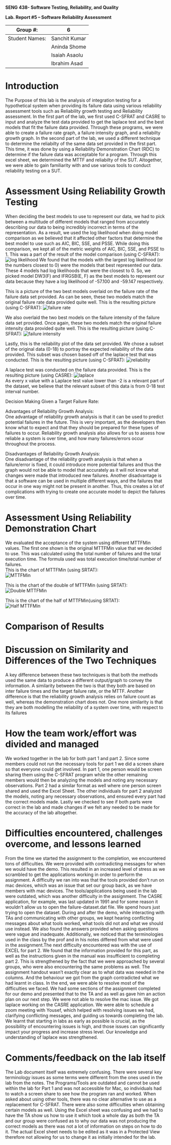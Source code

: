 **SENG 438- Software Testing, Reliability, and Quality**

**Lab. Report \#5 – Software Reliability Assessment**

| Group \#:       | 6  |
|-----------------|---|
| Student Names:  | Sanchit Kumar  |
|                 | Aninda Shome  |
|                 | Isaiah Asaolu  |
|                 | Ibrahim Asad  |

# Introduction

The Purpose of this lab is the analysis of integration testing for a hypothetical system when providing its failure data using various reliability assessment tools such as Reliability growth testing and Reliability assessment. In the first part of the lab, we first used C-SFRAT and CASRE to input and analyze the test data provided to get the laplace test and the best models that fit the failure data provided. Through these programs, we were able to create a failure rate graph, a failure intensity graph, and a reliabilty growth graph. In the second part of the lab, we used a different technique to determine the reliabilty of the same data set provided in the first part. This time, it was done by using a Reliability Demonstration Chart (RDC) to determine if the failure data was acceptable for a program. Through this excel sheet, we determined the MTTF and reliabilty of the SUT. Altogether, we were able to gain familiarity with and use various tools to conduct reliability testing on a SUT.

# Assessment Using Reliability Growth Testing 
When deciding the best models to use to represent our data, we had to pick between a multitude of different models that ranged from accurately describing our data to being incredibly incorrect in terms of the representation. As a result, we used the log likelihood when doing model comparison as we believed that it affected other factors that determine the best model to use such as AIC, BIC, SSE, and PSSE. While doing this comparison, we kept all of the metric weights of AIC, BIC, SSE, and PSSE to 1. This was a part of the result of the model comparison (using C-SFRAT):
![log likelihood](https://github.com/seng438-winter-2022/seng438-a5-Sun2129/blob/main/Graph%20Pictures/LogLikelihoodTable.png)
We found that the models with the largest log likelihood (or the numbers closest to 0) were the models that best represented our data. These 4 models had log likelihoods that were the closest to 0. So, we picked model DW3(F) and IFRGSB(E, F) as the best models to represent our data because they have a log likelihood of -57.100 and -59.147 respectively.

This is a picture of the two best models overlaid on the failure rate of the failure data set provided. As can be seen, these two models match the original failure rate data provided quite well. This is the resulting picture (using C-SFRAT):
![failure rate](https://github.com/seng438-winter-2022/seng438-a5-Sun2129/blob/main/Graph%20Pictures/FailureRate.png)  

We also overlaid the two best models on the failure intensity of the failure data set provided. Once again, these two models match the original failure intensity data provided quite well. This is the resulting picture (using C-SFRAT):
![failure intensity](https://github.com/seng438-winter-2022/seng438-a5-Sun2129/blob/main/Graph%20Pictures/FailureIntensity.png)  

Lastly, this is the reliability plot of the data set provided. We chose a subset of the original data (0-18) to portray the expected reliability of the data provided. This subset was chosen based off of the laplace test that was conducted. This is the resulting picture (using C-SFRAT):
![reliability](https://github.com/seng438-winter-2022/seng438-a5-Sun2129/blob/main/Graph%20Pictures/Reliability.png)  

A laplace test was conducted on the failure data provided. This is the resulting picture (using CASRE):
![laplace](https://github.com/seng438-winter-2022/seng438-a5-Sun2129/blob/main/Graph%20Pictures/Laplace.png)    
As every x value with a Laplace test value lower than -2 is a relevant part of the dataset, we believe that the relevant subset of this data is from 0-18 test interval number.

Decision Making Given a Target Failure Rate:


Advantages of Reliability Growth Analysis:  
One advantage of reliability growth analysis is that it can be used to predict potential failures in the future. This is very important, as the developers then know what to expect and that they should be prepared for these types of failures to occur. Reliability growth analysis also allows for us to assess how reliable a system is over time, and how many failures/errors occur throughout the process. 

Disadvantages of Reliability Growth Analysis:  
One disadvantage of the reliability growth analysis is that when a failure/error is fixed, it could introduce more potential failures and thus the graph would not be able to model that accurately as it will not know what changes were made that introduced new failures. Another disadvantage is that a software can be used in multiple different ways, and the failures that occur in one way might not be present in another. Thus, this creates a lot of complications with trying to create one accurate model to depict the failures over time.


# Assessment Using Reliability Demonstration Chart 
We evaluated the acceptance of the system using different MTTFMin values. The first one shown is the original MTTFMin value that we decided to use. This was calculated using the total number of failures and the total execution time. The formula used was total execution time/total number of failures.  
This is the chart of MTTFMin (using SRTAT):  
![MTTFMin](https://github.com/seng438-winter-2022/seng438-a5-Sun2129/blob/main/Graph%20Pictures/MTTFMin%20Graph.png)

This is the chart of the double of MTTFMin (using SRTAT):  
![Double MTTFMin](https://github.com/seng438-winter-2022/seng438-a5-Sun2129/blob/main/Graph%20Pictures/Double%20MTTFMin%20Graph.png)

This is the chart of the half of MTTFMin(using SRTAT):  
![Half MTTFMin](https://github.com/seng438-winter-2022/seng438-a5-Sun2129/blob/main/Graph%20Pictures/Half%20MTTFMin%20Graph.png)
# 

# Comparison of Results

# Discussion on Similarity and Differences of the Two Techniques
A key difference between these two techniques is that both the methods used the same data to produce a different output/graph to convey the information. A similarity between the two is that they both are based on inter failure times and the target failure rate, or the MTTF. Another difference is that the reliability growth analysis relies on failure count as well, whereas the demonstration chart does not. One more similarity is that they are both modelling the reliability of a system over time, with respect to its failures

# How the team work/effort was divided and managed
We worked together in the lab for both part 1 and part 2. Since some members could not run the necessary tools for part 1 we did a screen share so that everyone could get involved. In part 1, one person would be screen sharing them using the C-SFRAT program while the other remaining members would then be analyzing the models and noting any necessary observations. Part 2 had a similar format as well where one person screen shared and used the Excel Sheet.  The other individuals for part 2 analyzed the models, noting any necessary observations, and ensured every part had the correct models made. Lastly we checked to see if both parts were correct in the lab and made changes if we felt any needed to be made for the accuracy of the lab altogether. 

# Difficulties encountered, challenges overcome, and lessons learned
From the time we started the assignment to the completion, we encountered tons of difficulties. We were provided with contradicting messages for when we would have the demo. This resulted in an increased level of stress as we scrambled to get the applications working in order to perform the assignment. A difficulty we ran into was that the tools provided don’t run on mac devices, which was an issue that set our group back, as we have members with mac devices. The tools/applications being used in the lab were outdated, which was another difficulty in the assignment. The CASRE application, for example, was last updated in 1991 and for some reason it wouldn’t allow us to open the failure-dataset.dat file. We spend hours just trying to open the dataset. During and after the demo, while interacting with TAs and communicating with other groups, we kept hearing conflicting messages about what tools worked, what tools did not and what we should use instead. We also found the answers provided when asking questions were vague and inadequate. Additionally, we noticed that the terminologies used in the class by the prof and in his notes differed from what were  used in the assignment.The next difficulty encountered was with the use of EXCEL for part 2. We found that the information provided for this part, as well as the instructions given in the manual was insufficient to completing part 2. This is strengthened by the fact that we were approached by several groups, who were also encountering the same problems as well. The assignment handout wasn’t exactly clear as to what data was needed in the columns. And the behaviour we got  from the graph contradicted what we had learnt in class. In the end, we were able to resolve most of the difficulties we faced. We had some sections of the assignment completed for our demo and presented that to the TA and as well as gave him an action plan on our next step. We were not able to resolve the mac issue. We got laplace working on the CASRE application. We were able to schedule a zoom meeting with Yousef, which helped with resolving issues we had, clarifying conflicting messages, and guiding us towards completing the lab. We learnt that starting in labs as early as possible is crucial, as the possibility of encountering issues is high, and those issues can significantly impact your progress and increase stress level. Our knowledge and understanding of laplace was strengthened.

# Comments/feedback on the lab itself
The Lab document itself was extremely confusing. There were several key terminology issues as some terms were different from the ones used in the lab from the notes. The Programs/Tools are outdated and cannot be used within the lab for Part 1 and was not accessible for Mac, so individuals had to watch a screen share to see how the program ran and worked. When asked about using other tools, there was no clear alternative to use as a replacement for C-SFRAT. There were also some difficulties when obtaining certain models as well. Using the Excel sheet was confusing and we had to have the TA show us how to use it which took a whole day as both the TA and our group were confused as to why our data was not producing the correct models as there was not a lot of information on steps on how to do it. The actual Excel sheet needs to be edited as it was in a Protected View therefore not allowing for us to change it as initially intended for the lab.

